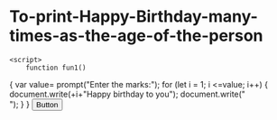 # To-print-Happy-Birthday-many-times-as-the-age-of-the-person
<!DOCTYPE html>
<html lang="en">
<head>
    <meta charset="UTF-8">
    <meta http-equiv="X-UA-Compatible" content="IE=edge">
    <meta name="viewport" content="width=device-width, initial-scale=1.0">
    <title>Document</title>
</head>
<body>
    
        
    <script>
        function fun1()
{ 
    var value= prompt("Enter the marks:");
    for (let i = 1; i <=value; i++) 
    {
        document.write(+i+"Happy birthday to you");
        document.write("<br>");
    }
}
    </script>
    <input type="button" name="Button" id="B1" value="Button" onclick="fun1()">
</body>
</html>

